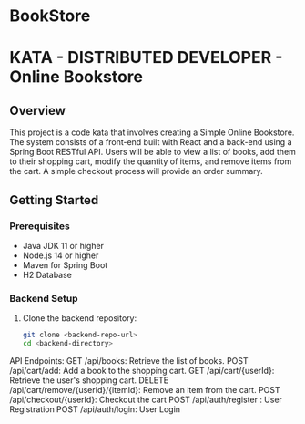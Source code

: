 # BookStore
# KATA - DISTRIBUTED DEVELOPER - Online Bookstore

## Overview

This project is a code kata that involves creating a Simple Online Bookstore. The system consists of a front-end built with React and a back-end using a Spring Boot RESTful API. Users will be able to view a list of books, add them to their shopping cart, modify the quantity of items, and remove items from the cart. A simple checkout process will provide an order summary.

## Getting Started

### Prerequisites
- Java JDK 11 or higher
- Node.js 14 or higher
- Maven for Spring Boot
- H2 Database

### Backend Setup
1. Clone the backend repository:
   ```bash
   git clone <backend-repo-url>
   cd <backend-directory>

API Endpoints:
GET /api/books: Retrieve the list of books.
POST /api/cart/add: Add a book to the shopping cart.
GET /api/cart/{userId}: Retrieve the user's shopping cart.
DELETE /api/cart/remove/{userId}/{itemId}: Remove an item from the cart.
POST /api/checkout/{userId}: Checkout the cart 
POST /api/auth/register : User Registration
POST /api/auth/login: User Login
